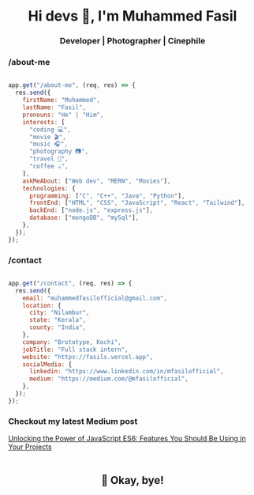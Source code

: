 <h1 align='center'>Hi devs 👋, I'm Muhammed Fasil</h1>
<h3 align="center">Developer | Photographer | Cinephile</h3>


### /about-me
```javascript

app.get("/about-me", (req, res) => {
  res.send({
    firstName: "Muhammed",
    lastName: "Fasil",
    pronouns: "He" | "Him",
    interests: [
      "coding 💻",
      "movie 🎬",
      "music 🎧",
      "photography 📷",
      "travel 🧳",
      "coffee ☕",
    ],
    askMeAbout: ["Web dev", "MERN", "Movies"],
    technologies: {
      programming: ["C", "C++", "Java", "Python"],
      frontEnd: ["HTML", "CSS", "JavaScript", "React", "Tailwind"],
      backEnd: ["node.js", "express.js"],
      database: ["mongoDB", "mySql"],
    },
  });
});

```

### /contact
```javascript

app.get("/contact", (req, res) => {
  res.send({
    email: "muhammedfasilofficial@gmail.com",
    location: {
      city: "Nilambur",
      state: "Kerala",
      county: "India",
    },
    company: "Brototype, Kochi",
    jobTitle: "Full stack intern",
    website: "https://fasils.vercel.app",
    socialMedia: {
      linkedin: "https://www.linkedin.com/in/mfasilofficial",
      medium: "https://medium.com/@mfasilofficial",
    },
  });
});

```

### Checkout my latest Medium post
[Unlocking the Power of JavaScript ES6: Features You Should Be Using in Your Projects](https://medium.com/@mfasilofficial/unlocking-the-power-of-javascript-es6-features-you-should-be-using-in-your-projects-d1d31562a87e)
<br><br>
<h2 align='center'>
  🏃 Okay, bye!
</h2>
